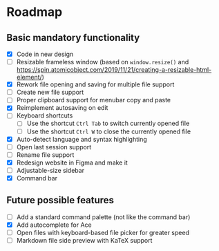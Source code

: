 # Roadmap

## Basic mandatory functionality

- [x] Code in new design
- [ ] Resizable frameless window (based on `window.resize()` and https://spin.atomicobject.com/2019/11/21/creating-a-resizable-html-element/)
- [x] Rework file opening and saving for multiple file support
- [ ] Create new file support
- [ ] Proper clipboard support for menubar copy and paste
- [x] Reimplement autosaving on edit
- [ ] Keyboard shortcuts
    - [ ] Use the shortcut `Ctrl Tab` to switch currently opened file
    - [ ] Use the shortcut `Ctrl W` to close the currently opened file
- [x] Auto-detect language and syntax highlighting
- [ ] Open last session support
- [ ] Rename file support
- [x] Redesign website in Figma and make it
- [ ] Adjustable-size sidebar
- [x] Command bar

## Future possible features

- [ ] Add a standard command palette (not like the command bar)
- [x] Add autocomplete for Ace
- [ ] Open files with keyboard-based file picker for greater speed
- [ ] Markdown file side preview with KaTeX support
